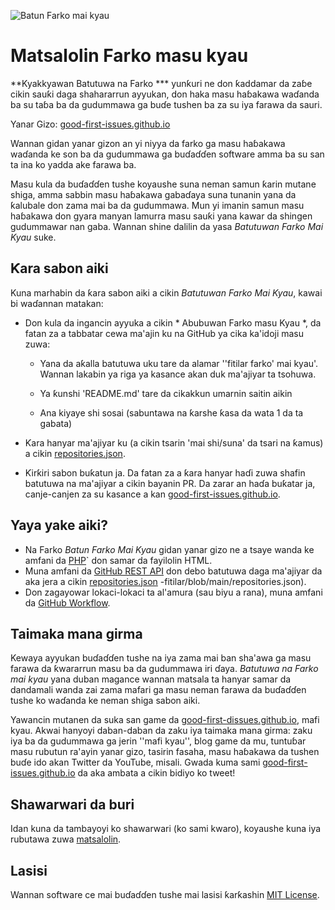 ![Batun Farko mai kyau](./assets/github/social-preview.png)

# Matsalolin Farko masu kyau

**Kyakkyawan Batutuwa na Farko *** yunƙuri ne don ƙaddamar da zaɓe cikin sauƙi daga shahararrun ayyukan, don haka masu haɓakawa waɗanda ba su taɓa ba da gudummawa ga buɗe tushen ba za su iya farawa da sauri.

Yanar Gizo: [good-first-issues.github.io](https://good-first-issues.github.io)

Wannan gidan yanar gizon an yi niyya da farko ga masu haɓakawa waɗanda ke son ba da gudummawa ga buɗaɗɗen software amma ba su san ta ina ko yadda ake farawa ba.

Masu kula da buɗaɗɗen tushe koyaushe suna neman samun ƙarin mutane shiga, amma sabbin masu haɓakawa gabaɗaya suna tunanin yana da ƙalubale don zama mai ba da gudummawa. Mun yi imanin samun masu haɓakawa don gyara manyan lamurra masu sauƙi yana kawar da shingen gudummawar nan gaba. Wannan shine dalilin da yasa *Batutuwan Farko Mai Kyau* suke.

## Ƙara sabon aiki

Kuna marhabin da ƙara sabon aiki a cikin *Batutuwan Farko Mai Kyau*, kawai bi waɗannan matakan:

- Don kula da ingancin ayyuka a cikin * Abubuwan Farko masu Kyau *, da fatan za a tabbatar cewa ma'ajin ku na GitHub ya cika ka'idoji masu zuwa:

     - Yana da aƙalla batutuwa uku tare da alamar ''fitilar farko' mai kyau'. Wannan lakabin ya riga ya kasance akan duk ma'ajiyar ta tsohuwa.

     - Ya ƙunshi 'README.md' tare da cikakkun umarnin saitin aikin

     - Ana kiyaye shi sosai (sabuntawa na ƙarshe ƙasa da wata 1 da ta gabata)

- Ƙara hanyar ma'ajiyar ku (a cikin tsarin 'mai shi/suna' da tsari na ƙamus) a cikin [repositories.json](https://github.com/gomzyakov/good-first-issue/blob/main/repositories.json).

- Ƙirƙiri sabon buƙatun ja. Da fatan za a ƙara hanyar haɗi zuwa shafin batutuwa na ma'ajiyar a cikin bayanin PR. Da zarar an haɗa buƙatar ja, canje-canjen za su kasance a kan [good-first-issues.github.io](https://good-first-issues.github.io).

## Yaya yake aiki?

- Na Farko *Batun Farko Mai Kyau* gidan yanar gizo ne a tsaye wanda ke amfani da [PHP](https://www.php.net)` don samar da fayilolin HTML.
- Muna amfani da [GitHub REST API](https://docs.github.com/en/rest) don debo batutuwa daga ma'ajiyar da aka jera a cikin [repositories.json](https://github.com/gomzyakov/good-first) -fitilar/blob/main/repositories.json).
- Don zagayowar lokaci-lokaci ta al'amura (sau biyu a rana), muna amfani da [GitHub Workflow](https://docs.github.com/en/actions/using-workflows).

## Taimaka mana girma

Kewaya ayyukan buɗaɗɗen tushe na iya zama mai ban sha'awa ga masu farawa da ƙwararrun masu ba da gudummawa iri ɗaya. *Batutuwa na Farko mai kyau* yana duban magance wannan matsala ta hanyar samar da dandamali wanda zai zama mafari ga masu neman farawa da buɗaɗɗen tushe ko waɗanda ke neman shiga sabon aiki.

Yawancin mutanen da suka san game da [good-first-dissues.github.io](https://good-first-issues.github.io), mafi kyau. Akwai hanyoyi daban-daban da zaku iya taimaka mana girma: zaku iya ba da gudummawa ga jerin ''mafi kyau'', blog game da mu, tuntuɓar masu rubutun ra'ayin yanar gizo, tasirin fasaha, masu haɓakawa da tushen buɗe ido akan Twitter da YouTube, misali. Gwada kuma sami [good-first-issues.github.io](https://good-first-issues.github.io) da aka ambata a cikin bidiyo ko tweet!

## Shawarwari da buri

Idan kuna da tambayoyi ko shawarwari (ko sami kwaro), koyaushe kuna iya rubutawa zuwa [matsalolin](https://github.com/good-first-issues/good-first-issues.github.io/issues).

## Lasisi

Wannan software ce mai buɗaɗɗen tushe mai lasisi ƙarƙashin [MIT License](https://github.com/good-first-issues/good-first-issues.github.io/blob/main/LICENSE).